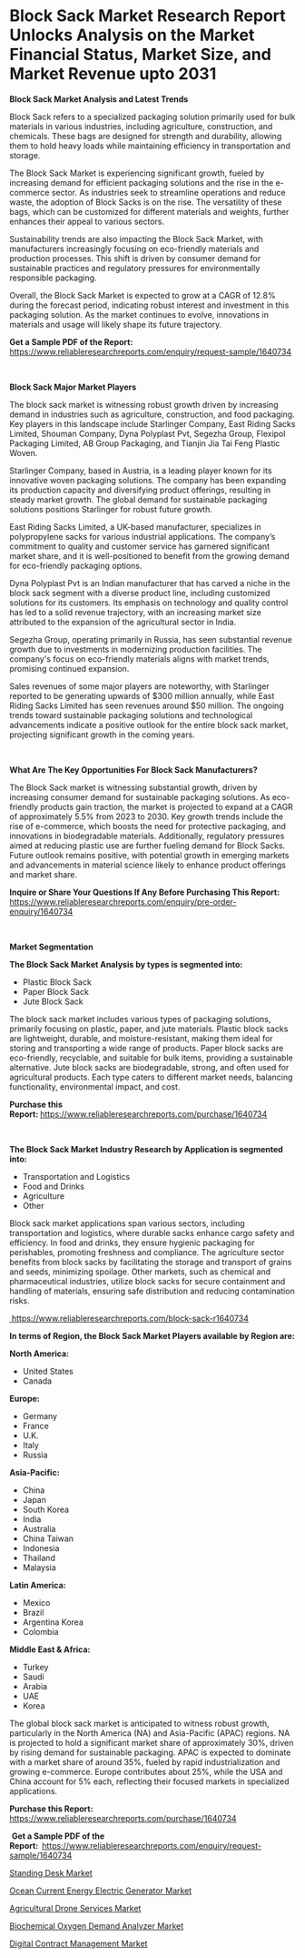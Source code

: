 <p><h1>Block Sack Market Research Report Unlocks Analysis on the Market Financial Status, Market Size, and Market Revenue upto 2031</h1></p><p><strong>Block Sack Market Analysis and Latest Trends</strong></p>
<p><p>Block Sack refers to a specialized packaging solution primarily used for bulk materials in various industries, including agriculture, construction, and chemicals. These bags are designed for strength and durability, allowing them to hold heavy loads while maintaining efficiency in transportation and storage. </p><p>The Block Sack Market is experiencing significant growth, fueled by increasing demand for efficient packaging solutions and the rise in the e-commerce sector. As industries seek to streamline operations and reduce waste, the adoption of Block Sacks is on the rise. The versatility of these bags, which can be customized for different materials and weights, further enhances their appeal to various sectors.</p><p>Sustainability trends are also impacting the Block Sack Market, with manufacturers increasingly focusing on eco-friendly materials and production processes. This shift is driven by consumer demand for sustainable practices and regulatory pressures for environmentally responsible packaging. </p><p>Overall, the Block Sack Market is expected to grow at a CAGR of 12.8% during the forecast period, indicating robust interest and investment in this packaging solution. As the market continues to evolve, innovations in materials and usage will likely shape its future trajectory.</p></p>
<p><strong>Get a Sample PDF of the Report:&nbsp;</strong> <a href="https://www.reliableresearchreports.com/enquiry/request-sample/1640734?utm_campaign=117&utm_medium=2&utm_source=Github&utm_content=ia&utm_term=25092024&utm_id=block-sack">https://www.reliableresearchreports.com/enquiry/request-sample/1640734</a></p>
<p>&nbsp;</p>
<p><strong>Block Sack Major Market Players</strong></p>
<p><p>The block sack market is witnessing robust growth driven by increasing demand in industries such as agriculture, construction, and food packaging. Key players in this landscape include Starlinger Company, East Riding Sacks Limited, Shouman Company, Dyna Polyplast Pvt, Segezha Group, Flexipol Packaging Limited, AB Group Packaging, and Tianjin Jia Tai Feng Plastic Woven.</p><p>Starlinger Company, based in Austria, is a leading player known for its innovative woven packaging solutions. The company has been expanding its production capacity and diversifying product offerings, resulting in steady market growth. The global demand for sustainable packaging solutions positions Starlinger for robust future growth.</p><p>East Riding Sacks Limited, a UK-based manufacturer, specializes in polypropylene sacks for various industrial applications. The company’s commitment to quality and customer service has garnered significant market share, and it is well-positioned to benefit from the growing demand for eco-friendly packaging options.</p><p>Dyna Polyplast Pvt is an Indian manufacturer that has carved a niche in the block sack segment with a diverse product line, including customized solutions for its customers. Its emphasis on technology and quality control has led to a solid revenue trajectory, with an increasing market size attributed to the expansion of the agricultural sector in India.</p><p>Segezha Group, operating primarily in Russia, has seen substantial revenue growth due to investments in modernizing production facilities. The company's focus on eco-friendly materials aligns with market trends, promising continued expansion.</p><p>Sales revenues of some major players are noteworthy, with Starlinger reported to be generating upwards of $300 million annually, while East Riding Sacks Limited has seen revenues around $50 million. The ongoing trends toward sustainable packaging solutions and technological advancements indicate a positive outlook for the entire block sack market, projecting significant growth in the coming years.</p></p>
<p>&nbsp;</p>
<p><strong>What Are The Key Opportunities For Block Sack Manufacturers?</strong></p>
<p><p>The Block Sack market is witnessing substantial growth, driven by increasing consumer demand for sustainable packaging solutions. As eco-friendly products gain traction, the market is projected to expand at a CAGR of approximately 5.5% from 2023 to 2030. Key growth trends include the rise of e-commerce, which boosts the need for protective packaging, and innovations in biodegradable materials. Additionally, regulatory pressures aimed at reducing plastic use are further fueling demand for Block Sacks. Future outlook remains positive, with potential growth in emerging markets and advancements in material science likely to enhance product offerings and market share.</p></p>
<p><strong>Inquire or Share Your Questions If Any Before Purchasing This Report:</strong> <a href="https://www.reliableresearchreports.com/enquiry/pre-order-enquiry/1640734?utm_campaign=117&utm_medium=2&utm_source=Github&utm_content=ia&utm_term=25092024&utm_id=block-sack">https://www.reliableresearchreports.com/enquiry/pre-order-enquiry/1640734</a></p>
<p>&nbsp;</p>
<p><strong>Market Segmentation</strong></p>
<p><strong>The Block Sack Market Analysis by types is segmented into:</strong></p>
<p><ul><li>Plastic Block Sack</li><li>Paper Block Sack</li><li>Jute Block Sack</li></ul></p>
<p><p>The block sack market includes various types of packaging solutions, primarily focusing on plastic, paper, and jute materials. Plastic block sacks are lightweight, durable, and moisture-resistant, making them ideal for storing and transporting a wide range of products. Paper block sacks are eco-friendly, recyclable, and suitable for bulk items, providing a sustainable alternative. Jute block sacks are biodegradable, strong, and often used for agricultural products. Each type caters to different market needs, balancing functionality, environmental impact, and cost.</p></p>
<p><strong>Purchase this Report:&nbsp;</strong><a href="https://www.reliableresearchreports.com/purchase/1640734?utm_campaign=117&utm_medium=2&utm_source=Github&utm_content=ia&utm_term=25092024&utm_id=block-sack">https://www.reliableresearchreports.com/purchase/1640734</a></p>
<p>&nbsp;</p>
<p><strong>The Block Sack Market Industry Research by Application is segmented into:</strong></p>
<p><ul><li>Transportation and Logistics</li><li>Food and Drinks</li><li>Agriculture</li><li>Other</li></ul></p>
<p><p>Block sack market applications span various sectors, including transportation and logistics, where durable sacks enhance cargo safety and efficiency. In food and drinks, they ensure hygienic packaging for perishables, promoting freshness and compliance. The agriculture sector benefits from block sacks by facilitating the storage and transport of grains and seeds, minimizing spoilage. Other markets, such as chemical and pharmaceutical industries, utilize block sacks for secure containment and handling of materials, ensuring safe distribution and reducing contamination risks.</p></p>
<p><a href="https://www.reliableresearchreports.com/block-sack-r1640734?utm_campaign=117&utm_medium=2&utm_source=Github&utm_content=ia&utm_term=25092024&utm_id=block-sack">&nbsp;https://www.reliableresearchreports.com/block-sack-r1640734</a></p>
<p><strong>In terms of Region, the Block Sack Market Players available by Region are:</strong></p>
<p>
    <p> <strong> North America: </strong>
        <ul>
            <li>United States</li>
            <li>Canada</li>
        </ul>
        </p> 
    <p> <strong> Europe: </strong>
        <ul>
            <li>Germany</li>
            <li>France</li>
            <li>U.K.</li>
            <li>Italy</li>
            <li>Russia</li>
        </ul>
        </p> 
    <p> <strong> Asia-Pacific: </strong>
        <ul>
            <li>China</li>
            <li>Japan</li>
            <li>South Korea</li>
            <li>India</li>
            <li>Australia</li>
            <li>China Taiwan</li>
            <li>Indonesia</li>
            <li>Thailand</li>
            <li>Malaysia</li>
        </ul>
        </p> 
    <p> <strong> Latin America: </strong>
        <ul>
            <li>Mexico</li>
            <li>Brazil</li>
            <li>Argentina Korea</li>
            <li>Colombia</li>
        </ul>
        </p> 
    <p> <strong> Middle East & Africa: </strong>
        <ul>
            <li>Turkey</li>
            <li>Saudi</li>
            <li>Arabia</li>
            <li>UAE</li>
            <li>Korea</li>
        </ul>
    </p>
    </p>
<p><p>The global block sack market is anticipated to witness robust growth, particularly in the North America (NA) and Asia-Pacific (APAC) regions. NA is projected to hold a significant market share of approximately 30%, driven by rising demand for sustainable packaging. APAC is expected to dominate with a market share of around 35%, fueled by rapid industrialization and growing e-commerce. Europe contributes about 25%, while the USA and China account for 5% each, reflecting their focused markets in specialized applications.</p></p>
<p><strong>Purchase this Report: </strong><a href="https://www.reliableresearchreports.com/purchase/1640734?utm_campaign=117&utm_medium=2&utm_source=Github&utm_content=ia&utm_term=25092024&utm_id=block-sack">https://www.reliableresearchreports.com/purchase/1640734</a></p>
<p>&nbsp;<strong>Get a Sample PDF of the Report:&nbsp;&nbsp;</strong><a href="https://www.reliableresearchreports.com/enquiry/request-sample/1640734?utm_campaign=117&utm_medium=2&utm_source=Github&utm_content=ia&utm_term=25092024&utm_id=block-sack">https://www.reliableresearchreports.com/enquiry/request-sample/1640734</a></p>
<p><strong></strong></p>
<p><p><a href="https://issuu.com/reportprime-2/docs/standing-desk-market-size-2030.pptx_b6a2855d38055d?utm_campaign=117&utm_medium=2&utm_source=Github&utm_content=ia&utm_term=25092024&utm_id=block-sack">Standing Desk Market</a></p><p><a href="https://github.com/HobertDavis43/Market-Research-Report-List-1/blob/main/ocean-current-energy-electric-generator-market.md?utm_campaign=117&utm_medium=2&utm_source=Github&utm_content=ia&utm_term=25092024&utm_id=block-sack">Ocean Current Energy Electric Generator Market</a></p><p><a href="https://www.linkedin.com/pulse/global-market-pulse-trends-growth-analysis-agricultural-iya4e?trackingId=z%2Fv4r2mgRsu1NrXkccYWQQ%3D%3D&utm_campaign=117&utm_medium=2&utm_source=Github&utm_content=ia&utm_term=25092024&utm_id=block-sack">Agricultural Drone Services Market</a></p><p><a href="https://github.com/AshikRahman991/Market-Research-Report-List-1/blob/main/biochemical-oxygen-demand-analyzer-market.md?utm_campaign=117&utm_medium=2&utm_source=Github&utm_content=ia&utm_term=25092024&utm_id=block-sack">Biochemical Oxygen Demand Analyzer Market</a></p><p><a href="https://www.linkedin.com/pulse/digital-contract-management-market-global-regional-analysis-aqibe?trackingId=zL7RgfJKSIO3b3HgvXSbGg%3D%3D&utm_campaign=117&utm_medium=2&utm_source=Github&utm_content=ia&utm_term=25092024&utm_id=block-sack">Digital Contract Management Market</a></p></p>